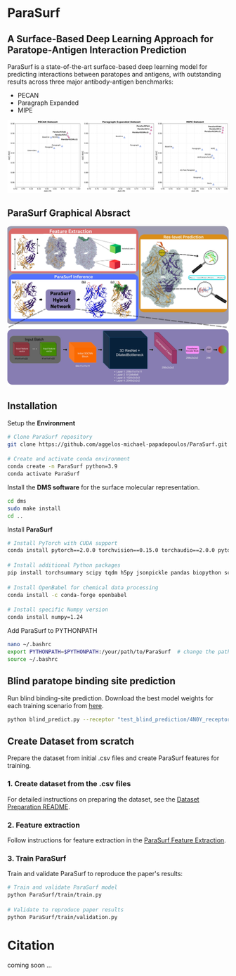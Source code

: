 # **ParaSurf**
## **A Surface-Based Deep Learning Approach for Paratope-Antigen Interaction Prediction**

ParaSurf is a state-of-the-art surface-based deep learning model for predicting interactions between paratopes and antigens, with outstanding results across three major antibody-antigen benchmarks:

* PECAN 
* Paragraph Expanded
* MIPE

![Alt text](images/results.jpg)


## **ParaSurf Graphical Absract**
![Alt text](images/ParaSurf.jpg)
![Alt text](images/model%20architecture.jpg)


## Installation

Setup the **Environment**
```bash
# Clone ParaSurf repository
git clone https://github.com/aggelos-michael-papadopoulos/ParaSurf.git 

# Create and activate conda environment
conda create -n ParaSurf python=3.9
conda activate ParaSurf
```
Install the **DMS software** for the surface molecular representation.
```bash
cd dms
sudo make install
cd ..
```

Install **ParaSurf**

```bash
# Install PyTorch with CUDA support
conda install pytorch==2.0.0 torchvision==0.15.0 torchaudio==2.0.0 pytorch-cuda=11.7 -c pytorch -c nvidia

# Install additional Python packages
pip install torchsummary scipy tqdm h5py jsonpickle pandas biopython scikit-learn matplotlib wandb

# Install OpenBabel for chemical data processing
conda install -c conda-forge openbabel

# Install specific Numpy version
conda install numpy=1.24
```

Add ParaSurf to PYTHONPATH
```bash
nano ~/.bashrc  
export PYTHONPATH=$PYTHONPATH:/your/path/to/ParaSurf  # change the path to yours
source ~/.bashrc  
```

## **Blind paratope binding site prediction**
Run blind binding-site prediction. Download the best model weights for each training scenario from [here](ParaSurf/model_weights/README.md).

```bash
python blind_predict.py --receptor "test_blind_prediction/4N0Y_receptor_1.pdb" --model_weights "path/to/model_weights"
```

## Create Dataset from scratch
Prepare the dataset from initial .csv files and create ParaSurf features for training.

### 1. Create dataset from the .csv files
For detailed instructions on preparing the dataset, see the [Dataset Preparation README](ParaSurf/create_datasets_from_csv/README.md).

### 2. Feature extraction
Follow instructions for feature extraction in the [ParaSurf Feature Extraction](ParaSurf/preprocess/README.md).

### 3. Train ParaSurf
Train and validate ParaSurf to reproduce the paper's results:
```bash
# Train and validate ParaSurf model
python ParaSurf/train/train.py

# Validate to reproduce paper results
python ParaSurf/train/validation.py
```

# Citation
coming soon ...
